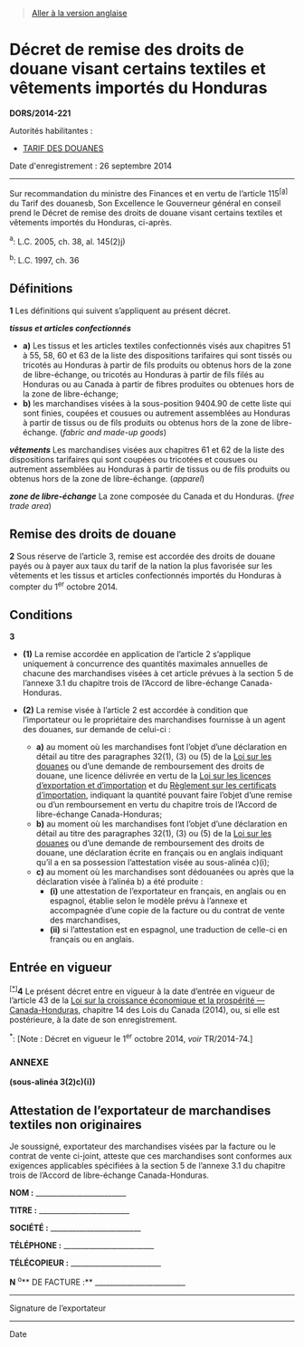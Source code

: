 > [Aller à la version anglaise](/en/Regulations/Statutory%20Orders%20and%20Regulations/2014/221.md)

# Décret de remise des droits de douane visant certains textiles et vêtements importés du Honduras

**DORS/2014-221**

Autorités habilitantes : 
- [TARIF DES DOUANES](/fr/Lois/Lois%20du%20Canada/1997/ch.%2036.md)

Date d'enregistrement : 26 septembre 2014

----------

Sur recommandation du ministre des Finances et en vertu de l’article 115<sup><a href='#nbp_81000-2-2151-F_hq_13696'>[a]</a></sup> du Tarif des douanesb, Son Excellence le Gouverneur général en conseil prend le Décret de remise des droits de douane visant certains textiles et vêtements importés du Honduras, ci-après.

<a name='nbp_81000-2-2151-F_hq_13696'><sup>a</sup></a>: L.C. 2005, ch. 38, al. 145(2)j)<br />

<a name='nbp_81000-2-2151-F_hq_13697'><sup>b</sup></a>: L.C. 1997, ch. 36<br />




## Définitions


**1** Les définitions qui suivent s’appliquent au présent décret.

***tissus et articles confectionnés***
- **a)** Les tissus et les articles textiles confectionnés visés aux chapitres 51 à 55, 58, 60 et 63 de la liste des dispositions tarifaires qui sont tissés ou tricotés au Honduras à partir de fils produits ou obtenus hors de la zone de libre-échange, ou tricotés au Honduras à partir de fils filés au Honduras ou au Canada à partir de fibres produites ou obtenues hors de la zone de libre-échange;
- **b)** les marchandises visées à la sous-position 9404.90 de cette liste qui sont finies, coupées et cousues ou autrement assemblées au Honduras à partir de tissus ou de fils produits ou obtenus hors de la zone de libre-échange. (*fabric and made-up goods*)

***vêtements*** Les marchandises visées aux chapitres 61 et 62 de la liste des dispositions tarifaires qui sont coupées ou tricotées et cousues ou autrement assemblées au Honduras à partir de tissus ou de fils produits ou obtenus hors de la zone de libre-échange. (*apparel*)

***zone de libre-échange*** La zone composée du Canada et du Honduras. (*free trade area*)




## Remise des droits de douane


**2** Sous réserve de l’article 3, remise est accordée des droits de douane payés ou à payer aux taux du tarif de la nation la plus favorisée sur les vêtements et les tissus et articles confectionnés importés du Honduras à compter du 1<sup>er</sup> octobre 2014.




## Conditions


**3** 

- **(1)** La remise accordée en application de l’article 2 s’applique uniquement à concurrence des quantités maximales annuelles de chacune des marchandises visées à cet article prévues à la section 5 de l’annexe 3.1 du chapitre trois de l’Accord de libre-échange Canada-Honduras.

- **(2)** La remise visée à l’article 2 est accordée à condition que l’importateur ou le propriétaire des marchandises fournisse à un agent des douanes, sur demande de celui-ci :
	- **a)** au moment où les marchandises font l’objet d’une déclaration en détail au titre des paragraphes 32(1), (3) ou (5) de la [Loi sur les douanes](/fr/Lois/Lois%20du%20Canada/1985/ch.%201%20(2e%20suppl.).md) ou d’une demande de remboursement des droits de douane, une licence délivrée en vertu de la [Loi sur les licences d’exportation et d’importation](/fr/Lois/Lois%20révisées%20du%20Canada/E/E-19.md) et du [Règlement sur les certificats d’importation](/fr/Règlements/Codification%20des%20règlements%20du%20Canada/601-700/C.R.C.,%20ch.%20603.md), indiquant la quantité pouvant faire l’objet d’une remise ou d’un remboursement en vertu du chapitre trois de l’Accord de libre-échange Canada-Honduras;
	- **b)** au moment où les marchandises font l’objet d’une déclaration en détail au titre des paragraphes 32(1), (3) ou (5) de la [Loi sur les douanes](/fr/Lois/Lois%20du%20Canada/1985/ch.%201%20(2e%20suppl.).md) ou d’une demande de remboursement des droits de douane, une déclaration écrite en français ou en anglais indiquant qu’il a en sa possession l’attestation visée au sous-alinéa c)(i);
	- **c)** au moment où les marchandises sont dédouanées ou après que la déclaration visée à l’alinéa b) a été produite :
		- **(i)** une attestation de l’exportateur en français, en anglais ou en espagnol, établie selon le modèle prévu à l’annexe et accompagnée d’une copie de la facture ou du contrat de vente des marchandises,
		- **(ii)** si l’attestation est en espagnol, une traduction de celle-ci en français ou en anglais.




## Entrée en vigueur


<sup><a href='#fn_Ind48EB_hq_14619'>[*]</a></sup>**4** Le présent décret entre en vigueur à la date d’entrée en vigueur de l’article 43 de la [Loi sur la croissance économique et la prospérité — Canada-Honduras](/fr/Lois/Lois%20du%20Canada/2014/ch.%2014.md), chapitre 14 des Lois du Canada (2014), ou, si elle est postérieure, à la date de son enregistrement.

<a name='fn_Ind48EB_hq_14619'><sup>*</sup></a>: [Note : Décret en vigueur le 1<sup>er</sup> octobre 2014, *voir* TR/2014-74.]<br />




### **ANNEXE** 
**(sous-alinéa 3(2)c)(i))**
## Attestation de l’exportateur de marchandises textiles non originaires
Je soussigné, exportateur des marchandises visées par la facture ou le contrat de vente ci-joint, atteste que ces marchandises sont conformes aux exigences applicables spécifiées à la section 5 de l’annexe 3.1 du chapitre trois de l’Accord de libre-échange Canada-Honduras.


**NOM :** _________________________


**TITRE :** _________________________


**SOCIÉTÉ :** _________________________


**TÉLÉPHONE :** _________________________


**TÉLÉCOPIEUR :** _________________________


**N** <sup>o</sup>** DE FACTURE :** _________________________



____________________
Signature de l’exportateur &nbsp;&nbsp;&nbsp;&nbsp;
____________________
Date



